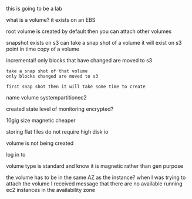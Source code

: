 this is going to be a lab

what is a volume? it exists on an EBS

root volume is created by default
then you can attach other volumes 

snapshot exists on s3 can take a snap shot of a volume it will exist on s3 point in time copy of a volume

incremental!
	only blocks that have changed are moved to s3

	take a snap shot of that volume
	only blocks changed are moved to s3 

	first snap shot then it will take some time to create
name volume
systempartitionec2

created 
state
level of monitoring
encrypted?

10gig size
magnetic cheaper

storing flat files
do not require high disk io

volume is not being created

log in to 

volume type is standard and know it is magnetic
rather than gen purpose

the volume has to be in the same AZ as the instance?
when I was trying to attach the volume I received message that there are no available running ec2 instances in the availability zone

